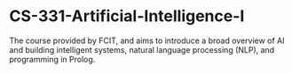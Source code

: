 # CS-331-Artificial-Intelligence-I
The course provided by FCIT, and aims to introduce a broad overview of AI and building intelligent systems, natural language processing (NLP), and programming in Prolog.
